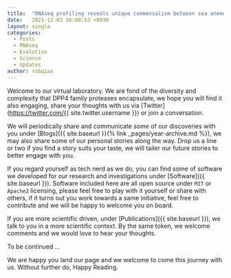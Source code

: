 ```yaml
---
title:  "RNAseq profiling reveals unique commensalism between sea anemone and anemonefish"
date:   2021-12-03 16:08:53 +0930
layout: single
categories:
  - Posts
  - RNAseq
  - Evolution
  - Science
  - Updates
author: robqiao
---
```


Welcome to our virtual laboratory. We are fond of the diversity and complexity that DPP4 family proteases encapsulate, we hope you will find it also engaging, share your thoughts with us via [Twitter](https://twitter.com/{{ site.twitter.username }}) or join a conversation.   

We will periodically share and communicate some of our discoveries with you under [Blogs]({{ site.baseurl }}{% link _pages/year-archive.md %}), we may also share some of our personal stories along the way. Drop us a line or two if you find a story suits your taste, we will tailer our future stories to better engage with you.

If you regard yourself as tech nerd as we do, you can find some of software we developed for our research and investigations under [Software]({{ site.baseurl }}). Software included here are all open source under `MIT` or `Apache2` licensing, please feel free to play with it yourself or share with others, if it turns out you work towards a same initiative, feel free to contribute and we will be happy to welcome you on board.

If you are more scientific driven, under [Publications]({{ site.baseurl }}), we talk to you in a more scientific context. By the same token, we welcome comments and we would love to hear your thoughts.


To be continued ...

We are happy you land our page and we welcome to come this journey with us. Without further do, Happy Reading. 
